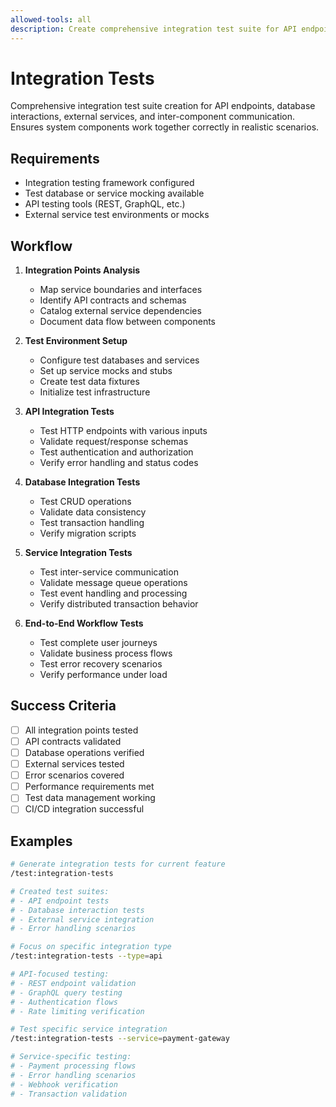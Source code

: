 ```yaml
---
allowed-tools: all
description: Create comprehensive integration test suite for API endpoints, database interactions, external services, and inter-component communication
---
```


# Integration Tests

Comprehensive integration test suite creation for API endpoints, database interactions, external services, and inter-component communication. Ensures system components work together correctly in realistic scenarios.

## Requirements

- Integration testing framework configured
- Test database or service mocking available
- API testing tools (REST, GraphQL, etc.)
- External service test environments or mocks

## Workflow

1. **Integration Points Analysis**

   - Map service boundaries and interfaces
   - Identify API contracts and schemas
   - Catalog external service dependencies
   - Document data flow between components

2. **Test Environment Setup**

   - Configure test databases and services
   - Set up service mocks and stubs
   - Create test data fixtures
   - Initialize test infrastructure

3. **API Integration Tests**

   - Test HTTP endpoints with various inputs
   - Validate request/response schemas
   - Test authentication and authorization
   - Verify error handling and status codes

4. **Database Integration Tests**

   - Test CRUD operations
   - Validate data consistency
   - Test transaction handling
   - Verify migration scripts

5. **Service Integration Tests**

   - Test inter-service communication
   - Validate message queue operations
   - Test event handling and processing
   - Verify distributed transaction behavior

6. **End-to-End Workflow Tests**
   - Test complete user journeys
   - Validate business process flows
   - Test error recovery scenarios
   - Verify performance under load

## Success Criteria

- [ ] All integration points tested
- [ ] API contracts validated
- [ ] Database operations verified
- [ ] External services tested
- [ ] Error scenarios covered
- [ ] Performance requirements met
- [ ] Test data management working
- [ ] CI/CD integration successful

## Examples

```bash
# Generate integration tests for current feature
/test:integration-tests

# Created test suites:
# - API endpoint tests
# - Database interaction tests
# - External service integration
# - Error handling scenarios
```

```bash
# Focus on specific integration type
/test:integration-tests --type=api

# API-focused testing:
# - REST endpoint validation
# - GraphQL query testing
# - Authentication flows
# - Rate limiting verification
```

```bash
# Test specific service integration
/test:integration-tests --service=payment-gateway

# Service-specific testing:
# - Payment processing flows
# - Error handling scenarios
# - Webhook verification
# - Transaction validation
```
